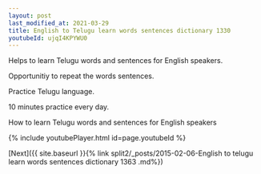 ```yaml
---
layout: post
last_modified_at: 2021-03-29
title: English to Telugu learn words sentences dictionary 1330 
youtubeId: ujqI4KPYWU0
---
```

 
 
Helps to learn Telugu words and sentences for English speakers.

Opportunitiy to repeat the words sentences. 

Practice Telugu language. 
 
10 minutes practice every day. 
 
How to learn Telugu words and sentences for English speakers 
 
{% include youtubePlayer.html id=page.youtubeId %}
 
 
[Next]({{ site.baseurl }}{% link  split2/_posts/2015-02-06-English to telugu learn words sentences dictionary 1363 .md%})
 
